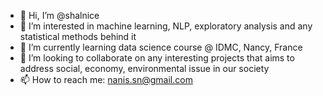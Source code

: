 - 👋 Hi, I’m @shalnice
- 👀 I’m interested in machine learning, NLP, exploratory analysis and any statistical methods behind it
- 🌱 I’m currently learning data science course @ IDMC, Nancy, France
- 💞️ I’m looking to collaborate on any interesting projects that aims to address social, economy, environmental issue in our society
- 📫 How to reach me: nanis.sn@gmail.com

<!---
shalnice/shalnice is a ✨ special ✨ repository because its `README.md` (this file) appears on your GitHub profile.
You can click the Preview link to take a look at your changes.
--->
